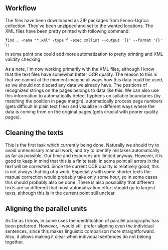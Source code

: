 ## Workflow

The files have been downloaded as ZIP packages from Fenno-Ugrica collection. They've been unzipped and set to the wanted locations. The XML files have been pretty printed with following command:

    find . -name "*.xml" -type f -exec xmllint --output '{}' --format '{}' \;

In some point one could add more automatization to pretty printing and XML validity checking.

As a note, I'm now working primarily with the XML files, although I know that the text files have somewhat better OCR quality. The reason to this is that we cannot at the moment imagine all ways how this data could be used, so we should not discard any data we already have. The positions of recognized strings on the pages belongs to data like this. We can also use this information to automatically detect hyphens on syllable boundaries (by matching the position in page margin), automatically process page numbers (gets difficult in plain text files) and visualize in different ways where the data is coming from on the original pages (gets crucial with poorer quality pages).

## Cleaning the texts

This is the first task which currently being done. Naturally we should try to avoid unnecessary manual work, and try to identify mistakes automatically as far as possible. Our time and resources are limited anyway. However, it is good to keep in mind that this is a finite task: in some point all errors in the text will be corrected. Since the current OCR quality is relatively good, this is not always that big of a work. Especially with some shorter texts the manual correction would probably take only some hour, so in some cases this should probably also be done. There is also possibility that different texts are so different that most automatization effort should go to largest texts, although this is in the current point still unclear.

## Aligning the parallel units

As far as I know, in some uses the identification of parallel paragraphs has been preferred. However, I would still prefer aligning even the individual sentences, since this makes linguistic comparison more straightforward. Also, it allows making it clear when individual sentences do not belong together.
